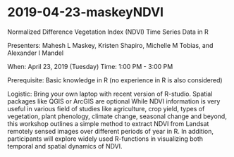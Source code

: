 # 2019-04-23-maskeyNDVI
Normalized Difference Vegetation Index (NDVI) Time Series Data in R

Presenters: Mahesh L Maskey, Kristen Shapiro, Michelle M Tobias, and Alexander I Mandel 

When: April 23, 2019 (Tuesday)
Time: 1:00 PM - 3:00 PM

Prerequisite: Basic knowledge in R (no experience in R is also considered)

Logistic:  Bring your own laptop with recent version of R-studio. Spatial packages like QGIS or ArcGIS are optional 
While NDVI information is very useful in various field of studies like agriculture, crop yield, types of vegetation, plant phenology, climate change, seasonal change and beyond, this workshop outlines a simple method to extract NDVI from Landsat remotely sensed images over different periods of year in R. In addition, participants will explore widely used R-functions in visualizing both temporal and spatial dynamics of NDVI.
